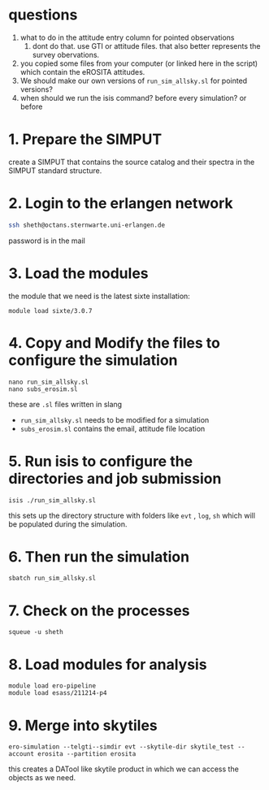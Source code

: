 # questions
1. what to do in the attitude entry column for pointed observations
	1. dont do that. use GTI or attitude files. that also better represents the survey obervations.
2. you copied some files from your computer (or linked here in the script) which contain the eROSITA attitudes.
3. We should make our own versions of `run_sim_allsky.sl` for pointed versions?
4. when should we run the isis command? before every simulation? or before 
# 1. Prepare the SIMPUT
create a SIMPUT that contains the source catalog and their spectra in the SIMPUT standard structure.

# 2. Login to the erlangen network

```bash
ssh sheth@octans.sternwarte.uni-erlangen.de
```
password is in the mail
# 3. Load the modules
the module that we need is the latest sixte installation:

```shell
module load sixte/3.0.7
```

# 4. Copy and Modify the files to configure the simulation

```shell
nano run_sim_allsky.sl
nano subs_erosim.sl
```
these are `.sl` files written in slang
- `run_sim_allsky.sl` needs to be modified for a simulation
- `subs_erosim.sl` contains the email, attitude file location
# 5. Run isis to configure the directories and job submission

```shell
isis ./run_sim_allsky.sl
```

this sets up the directory structure with folders like `evt` ,  `log`, `sh` which will be populated during the simulation.

# 6. Then run the simulation
```shell
sbatch run_sim_allsky.sl
```

# 7.  Check on the processes
```shell
squeue -u sheth
```

# 8. Load modules for analysis

```shell
module load ero-pipeline
module load esass/211214-p4
```

# 9. Merge into skytiles

```shell
ero-simulation --telgti--simdir evt --skytile-dir skytile_test --account erosita --partition erosita
```

this creates a DATool like skytile product in which we can access the objects as we need.

